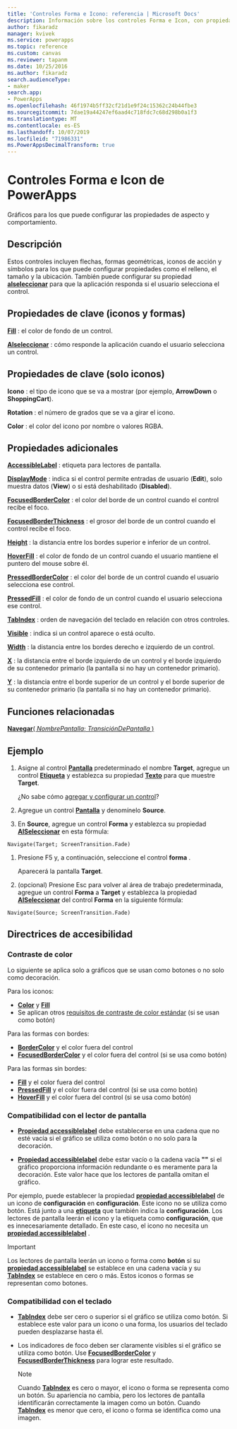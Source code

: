 ```yaml
---
title: 'Controles Forma e Icono: referencia | Microsoft Docs'
description: Información sobre los controles Forma e Icon, con propiedades y ejemplos
author: fikaradz
manager: kvivek
ms.service: powerapps
ms.topic: reference
ms.custom: canvas
ms.reviewer: tapanm
ms.date: 10/25/2016
ms.author: fikaradz
search.audienceType:
- maker
search.app:
- PowerApps
ms.openlocfilehash: 46f1974b5ff32cf21d1e9f24c15362c24b44fbe3
ms.sourcegitcommit: 7dae19a44247ef6aad4c718fdc7c68d298b0a1f3
ms.translationtype: MT
ms.contentlocale: es-ES
ms.lasthandoff: 10/07/2019
ms.locfileid: "71986331"
ms.PowerAppsDecimalTransform: true
---
```

# <a name="shape-controls-and-icon-controls-in-powerapps"></a>Controles Forma e Icon de PowerApps
Gráficos para los que puede configurar las propiedades de aspecto y comportamiento.

## <a name="description"></a>Descripción
Estos controles incluyen flechas, formas geométricas, iconos de acción y símbolos para los que puede configurar propiedades como el relleno, el tamaño y la ubicación. También puede configurar su propiedad **[alseleccionar](properties-core.md)** para que la aplicación responda si el usuario selecciona el control.

## <a name="key-properties-icons-and-shapes"></a>Propiedades de clave (iconos y formas)
**[Fill](properties-color-border.md)** : el color de fondo de un control.

**[Alseleccionar](properties-core.md)** : cómo responde la aplicación cuando el usuario selecciona un control.

## <a name="key-properties-icons-only"></a>Propiedades de clave (solo iconos)

**Icono** : el tipo de icono que se va a mostrar (por ejemplo, **ArrowDown** o **ShoppingCart**). 

**Rotation** : el número de grados que se va a girar el icono. 

**Color** : el color del icono por nombre o valores RGBA.

## <a name="additional-properties"></a>Propiedades adicionales
**[AccessibleLabel](properties-accessibility.md)** : etiqueta para lectores de pantalla.

**[DisplayMode](properties-core.md)** : indica si el control permite entradas de usuario (**Edit**), solo muestra datos (**View**) o si está deshabilitado (**Disabled**).

**[FocusedBorderColor](properties-color-border.md)** : el color del borde de un control cuando el control recibe el foco.

**[FocusedBorderThickness](properties-color-border.md)** : el grosor del borde de un control cuando el control recibe el foco.

**[Height](properties-size-location.md)** : la distancia entre los bordes superior e inferior de un control.

**[HoverFill](properties-color-border.md)** : el color de fondo de un control cuando el usuario mantiene el puntero del mouse sobre él.

**[PressedBorderColor](properties-color-border.md)** : el color del borde de un control cuando el usuario selecciona ese control.

**[PressedFill](properties-color-border.md)** : el color de fondo de un control cuando el usuario selecciona ese control.

**[TabIndex](properties-accessibility.md)** : orden de navegación del teclado en relación con otros controles.

**[Visible](properties-core.md)** : indica si un control aparece o está oculto.

**[Width](properties-size-location.md)** : la distancia entre los bordes derecho e izquierdo de un control.

**[X](properties-size-location.md)** : la distancia entre el borde izquierdo de un control y el borde izquierdo de su contenedor primario (la pantalla si no hay un contenedor primario).

**[Y](properties-size-location.md)** : la distancia entre el borde superior de un control y el borde superior de su contenedor primario (la pantalla si no hay un contenedor primario).

## <a name="related-functions"></a>Funciones relacionadas

[**Navegar**( *NombrePantalla*; *TransiciónDePantalla* )](../functions/function-navigate.md)

## <a name="example"></a>Ejemplo

1. Asigne al control **[Pantalla](control-screen.md)** predeterminado el nombre **Target**, agregue un control **[Etiqueta](control-text-box.md)** y establezca su propiedad **[Texto](properties-core.md)** para que muestre **Target**.

    ¿No sabe cómo [agregar y configurar un control](../add-configure-controls.md)?

1. Agregue un control **[Pantalla](control-screen.md)** y denomínelo **Source**.

1. En **Source**, agregue un control **Forma** y establezca su propiedad **[AlSeleccionar](properties-core.md)** en esta fórmula:

  `Navigate(Target; ScreenTransition.Fade)`
  
1. Presione F5 y, a continuación, seleccione el control **forma** .

    Aparecerá la pantalla **Target**.

1. (opcional) Presione Esc para volver al área de trabajo predeterminada, agregue un control **Forma** a **Target** y establezca la propiedad **[AlSeleccionar](properties-core.md)** del control **Forma** en la siguiente fórmula:

  `Navigate(Source; ScreenTransition.Fade)`

## <a name="accessibility-guidelines"></a>Directrices de accesibilidad

### <a name="color-contrast"></a>Contraste de color

Lo siguiente se aplica solo a gráficos que se usan como botones o no solo como decoración.

Para los iconos:
- **[Color](properties-color-border.md)** y **[Fill](properties-color-border.md)**
- Se aplican otros [requisitos de contraste de color estándar](../accessible-apps-color.md) (si se usan como botón)

Para las formas con bordes:
- **[BorderColor](properties-color-border.md)** y el color fuera del control
- **[FocusedBorderColor](properties-color-border.md)** y el color fuera del control (si se usa como botón)

Para las formas sin bordes:
- **[Fill](properties-color-border.md)** y el color fuera del control
- **[PressedFill](properties-color-border.md)** y el color fuera del control (si se usa como botón)
- **[HoverFill](properties-color-border.md)** y el color fuera del control (si se usa como botón)

### <a name="screen-reader-support"></a>Compatibilidad con el lector de pantalla
- **[Propiedad accessiblelabel](properties-accessibility.md)** debe establecerse en una cadena que no esté vacía si el gráfico se utiliza como botón o no solo para la decoración.

- **[Propiedad accessiblelabel](properties-accessibility.md)** debe estar vacío o la cadena vacía **""** si el gráfico proporciona información redundante o es meramente para la decoración. Este valor hace que los lectores de pantalla omitan el gráfico.

Por ejemplo, puede establecer la propiedad **[propiedad accessiblelabel](properties-accessibility.md)** de un icono de **configuración** en **configuración**. Este icono no se utiliza como botón. Está junto a una **[etiqueta](control-text-box.md)** que también indica la **configuración**. Los lectores de pantalla leerán el icono y la etiqueta como **configuración**, que es innecesariamente detallado. En este caso, el icono no necesita un **[propiedad accessiblelabel](properties-accessibility.md)** .

> [!IMPORTANT]
> Los lectores de pantalla leerán un icono o forma como **botón** si su **[propiedad accessiblelabel](properties-accessibility.md)** se establece en una cadena vacía y su **[TabIndex](properties-accessibility.md)** se establece en cero o más. Estos iconos o formas se representan como botones. 

### <a name="keyboard-support"></a>Compatibilidad con el teclado
- **[TabIndex](properties-accessibility.md)** debe ser cero o superior si el gráfico se utiliza como botón. Si establece este valor para un icono o una forma, los usuarios del teclado pueden desplazarse hasta él.

- Los indicadores de foco deben ser claramente visibles si el gráfico se utiliza como botón. Use **[FocusedBorderColor](properties-color-border.md)** y **[FocusedBorderThickness](properties-color-border.md)** para lograr este resultado.

    > [!NOTE]
    > Cuando **[TabIndex](properties-accessibility.md)** es cero o mayor, el icono o forma se representa como un botón. Su apariencia no cambia, pero los lectores de pantalla identificarán correctamente la imagen como un botón. Cuando **[TabIndex](properties-accessibility.md)** es menor que cero, el icono o forma se identifica como una imagen.
